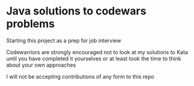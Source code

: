 # Java solutions to codewars problems

Starting this project as a prep for job interview

Codewarriors are strongly encouraged not to look at my solutions to Kata until you have completed it yourselves or at least took the time to think about your own approaches

I will not be accepting contributions of any form to this repo

